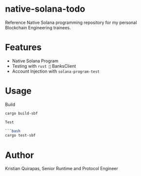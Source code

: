 # native-solana-todo

Reference Native Solana programming repository for my personal Blockchain Engineering trainees.

# Features

- Native Solana Program
- Testing with `rust 🦀` BanksClient
- Account Injection with `solana-program-test`

# Usage

Build

```bash
cargo build-sbf

Test

```bash
cargo test-sbf
```

# Author

Kristian Quirapas, Senior Runtime and Protocol Engineer
